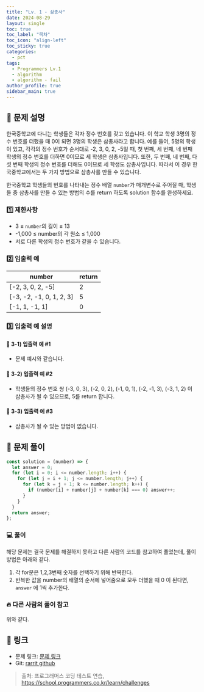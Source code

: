 ```yaml
---
title: "Lv. 1 - 삼총사"
date: 2024-08-29
layout: single
toc: true
toc_label: "목차"
toc_icon: "align-left"
toc_sticky: true
categories:
  - pct
tags:
  - Programmers Lv.1
  - algorithm
  - algorithm - fail
author_profile: true
sidebar_main: true
---
```


## :ledger: 문제 설명

한국중학교에 다니는 학생들은 각자 정수 번호를 갖고 있습니다. 이 학교 학생 3명의 정수 번호를 더했을 때 0이 되면 3명의 학생은 삼총사라고 합니다. 예를 들어, 5명의 학생이 있고, 각각의 정수 번호가 순서대로 -2, 3, 0, 2, -5일 때, 첫 번째, 세 번째, 네 번째 학생의 정수 번호를 더하면 0이므로 세 학생은 삼총사입니다. 또한, 두 번째, 네 번째, 다섯 번째 학생의 정수 번호를 더해도 0이므로 세 학생도 삼총사입니다. 따라서 이 경우 한국중학교에서는 두 가지 방법으로 삼총사를 만들 수 있습니다.

한국중학교 학생들의 번호를 나타내는 정수 배열 `number`가 매개변수로 주어질 때, 학생들 중 삼총사를 만들 수 있는 방법의 수를 return 하도록 solution 함수를 완성하세요.

### :one: 제한사항

- 3 ≤ `number`의 길이 ≤ 13
- -1,000 ≤ number의 각 원소 ≤ 1,000
- 서로 다른 학생의 정수 번호가 같을 수 있습니다.

### :two: 입출력 예

| number                   | return |
| ------------------------ | ------ |
| [-2, 3, 0, 2, -5]        | 2      |
| [-3, -2, -1, 0, 1, 2, 3] | 5      |
| [-1, 1, -1, 1]           | 0      |

### :three: 입출력 예 설명

#### :pushpin: 3-1) 입출력 예 #1

- 문제 예시와 같습니다.

#### :pushpin: 3-2) 입출력 예 #2

- 학생들의 정수 번호 쌍 (-3, 0, 3), (-2, 0, 2), (-1, 0, 1), (-2, -1, 3), (-3, 1, 2) 이 삼총사가 될 수 있으므로, 5를 return 합니다.

#### :pushpin: 3-3) 입출력 예 #3

- 삼총사가 될 수 있는 방법이 없습니다.

## :ledger: 문제 풀이

```javascript
const solution = (number) => {
  let answer = 0;
  for (let i = 0; i <= number.length; i++) {
    for (let j = i + 1; j <= number.length; j++) {
      for (let k = j + 1; k <= number.length; k++) {
        if (number[i] + number[j] + number[k] === 0) answer++;
      }
    }
  }
  return answer;
};
```

### :computer: 풀이

해당 문제는 결국 문제를 해결하지 못하고 다른 사람의 코드를 참고하여 풀었는데, 풀이 방법은 아래와 같다.

1. 각 for문은 1,2,3번째 숫자를 선택하기 위해 반복한다.
2. 반복한 값을 number의 배열의 순서에 넣어줌으로 모두 더했을 때 0 이 된다면, `answer` 에 1씩 추가한다.

### :fire: 다른 사람의 풀이 참고

위와 같다.

## :link: 링크

- 문제 링크: [문제 링크](https://school.programmers.co.kr/learn/courses/30/lessons/131705)
- Git: [rarrit github](https://github.com/rarrit/programmers-coding-test/tree/main/%ED%94%84%EB%A1%9C%EA%B7%B8%EB%9E%98%EB%A8%B8%EC%8A%A4/1/131705.%E2%80%85%EC%82%BC%EC%B4%9D%EC%82%AC)

> 출처: 프로그래머스 코딩 테스트 연습, https://school.programmers.co.kr/learn/challenges
